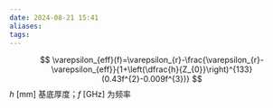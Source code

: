 ```yaml
---
date: 2024-08-21 15:41
aliases: 
tags: 
---
```

$$
\varepsilon_{eff}(f)=\varepsilon_{r}-\frac{\varepsilon_{r}-\varepsilon_{eff}}{1+\left(\dfrac{h}{Z_{0}}\right)^{133}(0.43f^{2}-0.009f^{3})}
$$
$h ~ \left[ \mathrm{mm} \right]$ 基底厚度；$f~ \left[ \mathrm{GHz} \right]$ 为频率